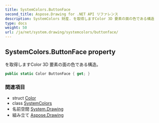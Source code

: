 ```yaml
---
title: SystemColors.ButtonFace
second_title: Aspose.Drawing for .NET API リファレンス
description: SystemColors 財産. を取得しますColor 3D 要素の面の色である構造
type: docs
weight: 50
url: /ja/net/system.drawing/systemcolors/buttonface/
---
```

## SystemColors.ButtonFace property

を取得しますColor 3D 要素の面の色である構造。

```csharp
public static Color ButtonFace { get; }
```

### 関連項目

* struct [Color](../../color/)
* class [SystemColors](../)
* 名前空間 [System.Drawing](../../systemcolors/)
* 組み立て [Aspose.Drawing](../../../)


